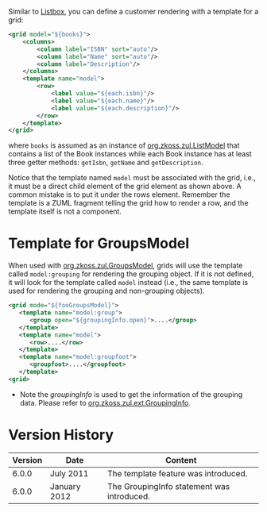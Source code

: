 Similar to
[Listbox]({{site.baseurl}}/zk_dev_ref/mvc/view/template/listbox_template),
you can define a customer rendering with a template for a grid:

```xml
<grid model="${books}">
    <columns>
        <column label="ISBN" sort="auto"/>
        <column label="Name" sort="auto"/>
        <column label="Description"/>
    </columns>
    <template name="model">
        <row>
            <label value="${each.isbn}"/>
            <label value="${each.name}"/>
            <label value="${each.description}"/>
        </row>
    </template>
</grid>
```

where `books` is assumed as an instance of
[org.zkoss.zul.ListModel](https://www.zkoss.org/javadoc/latest/zk/org/zkoss/zul/ListModel.html) that
contains a list of the Book instances while each Book instance has at
least three getter methods: `getIsbn`, `getName` and `getDescription`.

Notice that the template named `model` must be associated with the grid,
i.e., it must be a direct child element of the grid element as shown
above. A common mistake is to put it under the rows element. Remember
the template is a ZUML fragment telling the grid how to render a row,
and the template itself is not a component.

# Template for GroupsModel

When used with
[org.zkoss.zul.GroupsModel](https://www.zkoss.org/javadoc/latest/zk/org/zkoss/zul/GroupsModel.html), grids
will use the template called `model:grouping` for rendering the grouping
object. If it is not defined, it will look for the template called
`model` instead (i.e., the same template is used for rendering the
grouping and non-grouping objects).

```xml
<grid mode="${fooGroupsModel}">
   <template name="model:group">
      <group open="${groupingInfo.open}">....</group>
   </template>
   <template name="model">
      <row>....</row>
   </template>
   <template name="model:groupfoot">
      <groupfoot>....</groupfoot>
   </template>
<grid>
```

- Note the *groupingInfo* is used to get the information of the grouping
  data. Please refer to
  [org.zkoss.zul.ext.GroupingInfo](https://www.zkoss.org/javadoc/latest/zk/org/zkoss/zul/ext/GroupingInfo.html).

# Version History

| Version | Date         | Content                                    |
|---------|--------------|--------------------------------------------|
| 6.0.0   | July 2011    | The template feature was introduced.       |
| 6.0.0   | January 2012 | The GroupingInfo statement was introduced. |
